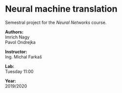 # Neural machine translation

Semestral project for the _Neural Networks_ course.

**Authors:**  
Imrich Nagy  
Pavol Ondrejka

**Instructor:**  
Ing. Michal Farkaš

**Lab:**  
Tuesday 11:00

**Year:**  
2019/2020
